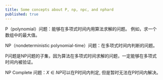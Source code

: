 ```yaml
---
title: Some concepts about P, np, npc, and nphard
published: true
---
```


P（polynomial）问题：能够在多项式时间内用算法求解的问题。
例如，求一个数组中的最大值。

NP（nondeterministic polynomial-time）问题：在多项式时间内判断的问题。

P问题是NP问题的子集，因为算法在多项式时间求解的问题，一定能够在多项式时间内被验证。

NP Complete 问题：$X\in NP$可以在P时间内判定, 但是暂时无法在P时间内解决。
